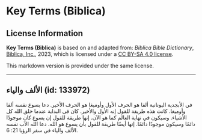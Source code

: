 # Key Terms (Biblica)

## License Information

**Key Terms (Biblica)** is based on and adapted from: _Biblica Bible Dictionary_, [Biblica, Inc.](https://www.biblica.com/), 2023, which is licensed under a [CC BY-SA 4.0 license](https://creativecommons.org/licenses/by-sa/4.0/legalcode.en).

This markdown version is provided under the same license.



--------------------------------

## الألف والياء (id: 133972)

في الأبجدية اليونانية ألفا هو الحرف الأول وأوميغا هو الحرف الأخير. دعا يسوع نفسه ألفا وأوميغا. كانت هذه طريقة للقول إنه الأول والأخير. كان في البداية عندما خلق الله كل الأشياء. وسيكون في نهاية العالم كما هو الآن. إنها طريقة للقول إن يسوع كان موجودًا دائمًا وسيكون موجودًا دائمًا. إنها أيضًا طريقة للقول بأن يسوع هو الله. دعا الله الآب نفسه الألف والياء في سفر الرؤيا 21: 6\.



